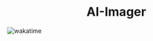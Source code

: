 <h1 align="center">AI-Imager</h1>
<p align="center>
<a href="https://wakatime.com/badge/github/Simatwa/ai-imager"><img src="https://wakatime.com/badge/github/Simatwa/ai-imager.svg" alt="wakatime"></a>
</p>
